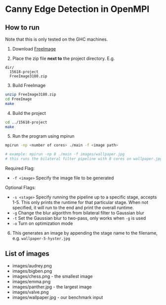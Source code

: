 # Canny Edge Detection in OpenMPI

## How to run

Note that this is only tested on the GHC machines.

1. Download [FreeImage](http://downloads.sourceforge.net/freeimage/FreeImage3180.zip)

2. Place the zip file **next to** the project directory. E.g.
  ```
  dir/
    15618-project
    FreeImage3180.zip
  ```

3. Build FreeImage
  ```sh
  unzip FreeImage3180.zip
  cd FreeImage
  make
  ```

4. Build the project
  ```sh
  cd ../15618-project
  make
  ```
5. Run the program using mpirun
  ```sh
  mpirun -np <number of cores> ./main -f <image path>

  # example: mpirun -np 8 ./main -f images/wallpaper.jpg
  # this runs the bilateral filter pipeline with 8 cores on wallpaper.jpg
  ```
  Required Flag:
   - `-f <image>` Specify the image file to be generated
  
  Optional Flags:
   - `-s <stage>` Specify running the pipeline up to a specific stage, accepts 1-5. This only prints the runtime for that particular stage. When not specified, it will run to the end and print the overall runtime.
   - `-g` Change the blur algorithm from bilateral filter to Gaussian blur
   - `-t` Set the Gaussian blur to two-pass, only works when `-g` is used
   - `-o` Turn on optimization mode

6. This generates an image by appending the stage name to the filename, e.g. `wallpaper-5-hyster.jpg`

## List of images
- images/audrey.png
- images/bigben.png
- images/chess.png - the smallest image
- images/emma.png
- images/panther.jpg - the largest image
- images/valve.png
- images/wallpaper.jpg - our benchmark input